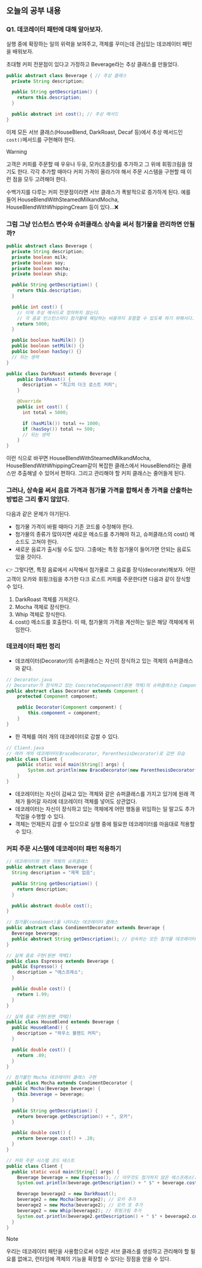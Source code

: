 ## 오늘의 공부 내용

### Q1. 데코레이터 패턴에 대해 알아보자.

실행 중에 확장하는 일의 위력을 보여주고, 객체를 꾸미는데 관심있는 데코레이터 패턴을 배워보자.

초대형 커피 전문점이 있다고 가정하고 Beverage라는 추상 클래스를 만들었다.

```java
public abstract class Beverage { // 추상 클래스
  private String description;

  public String getDescription() {
    return this.description;
  }

  public abstract int cost(); // 추상 메서드
}
```

이제 모든 서브 클래스(HouseBlend, DarkRoast, Decaf 등)에서 추상 메서드인 `cost()`메서드를 구현해야 한다.

> [!WARNING]
> 고객은 커피를 주문할 때 우유나 두유, 모카(초콜릿)를 추가하고 그 위에 휘핑크림을 얹기도 한다. 각각 추가할 때마다 커피 가격이 올라가야 해서 주문 시스템을 구현할 때 이런 점을 모두 고려해야 한다.

수백가지를 다루는 커피 전문점이라면 서브 클래스가 폭발적으로 증가하게 된다. 예를 들어 HouseBlendWithSteamedMilkandMocha, HouseBlendWithWhippingCream 등이 있다...❌

### 그럼 그냥 인스턴스 변수와 슈퍼클래스 상속을 써서 첨가물을 관리하면 안될까?

```java
public abstract class Beverage {
  private String description;
  private boolean milk;
  private boolean soy;
  private boolean mocha;
  private boolean ship;

  public String getDescription() {
    return this.description;
  }

  public int cost() {
    // 이제 추상 메서드로 정의하지 않는다.
    // 각 음료 인스턴스마다 첨가물에 해당하는 비용까지 포함할 수 있도록 하기 위해서다.
    return 5000;
  }

  public boolean hasMilk() {}
  public boolean setMilk() {}
  public boolean hasSoy() {}
  // 뒤는 생략
}

public class DarkRoast extends Beverage {
    public DarkRoast() {
      description = "최고의 다크 로스트 커피";
    }

    @Override
    public int cost() {
      int total = 5000;

      if (hasMilk()) total += 1000;
      if (hasSoy()) total += 500;
      // 뒤는 생략
    }
}
```

이런 식으로 바꾸면 HouseBlendWithSteamedMilkandMocha, HouseBlendWithWhippingCream같이 복잡한 클래스에서 HouseBlend라는 클래스만 추출해낼 수 있어서 편하다. 그리고 관리해야 할 커피 클래스는 줄어들게 된다.

### 그러나, 상속을 써서 음료 가격과 첨가물 가격을 합해서 총 가격을 산출하는 방법은 그리 좋지 않았다.

다음과 같은 문제가 야기된다.

- 첨가물 가격이 바뀔 때마다 기존 코드를 수정해야 한다.
- 첨가물의 종류가 많아지면 새로운 메소드를 추가해야 하고, 슈퍼클래스의 cost() 메소드도 고쳐야 한다.
- 새로운 음료가 출시될 수도 있다. 그중에는 특정 첨가물이 들어가면 안되는 음료도 있을 것이다.

👉 그렇다면, 특정 음료에서 시작해서 첨가물로 그 음료를 장식(decorate)해보자. 어떤 고객이 모카와 휘핑크림을 추가한 다크 로스트 커피를 주문한다면 다음과 같이 장식할 수 있다.

1. DarkRoast 객체를 가져온다.
2. Mocha 객체로 장식한다.
3. Whip 객체로 장식한다.
4. cost() 메소드를 호출한다. 이 때, 첨가물의 가격을 계산하는 일은 해당 객체에게 위임한다.

### 데코레이터 패턴 정리

- 데코레이터(Decorator)의 슈퍼클래스는 자신이 장식하고 있는 객체의 슈퍼클래스와 같다.

```java
// Decorator.java
// Decorator가 장식하고 있는 ConcreteComponent(원본 객체)의 슈퍼클래스는 Component이다.
public abstract class Decorator extends Component {
	protected Component component;

	public Decorator(Component component) {
		this.component = component;
	}
}
```

- 한 객체를 여러 개의 데코레이터로 감쌀 수 있다.

```java
// Client.java
// 여러 개의 데코레이터(BraceDecorator, ParenthesisDecorator)로 감싼 모습
public class Client {
	public static void main(String[] args) {
		System.out.println(new BraceDecorator(new ParenthesisDecorator(new ConcreteComponent("Hello World!"))).operation());
	}
}
```

- 데코레이터는 자신이 감싸고 있는 객체와 같은 슈퍼클래스를 가지고 있기에 원래 객체가 들어갈 자리에 데코레이터 객체를 넣어도 상관없다.
- 데코레이터는 자신이 장식하고 있는 객체에게 어떤 행동을 위임하는 일 말고도 추가 작업을 수행할 수 있다.
- 객체는 언제든지 감쌀 수 있으므로 실행 중에 필요한 데코레이터를 마음대로 적용할 수 있다.

### 커피 주문 시스템에 데코레이터 패턴 적용하기

```java
// 데코레이터와 원본 객체의 슈퍼클래스
public abstract class Beverage {
  String description = "제목 없음";

  public String getDescription() {
    return description;
  }

  public abstract double cost();
}

// 첨가물(condiment)을 나타내는 데코레이터 클래스
public abstract class CondimentDecorator extends Beverage {
  Beverage beverage;
  public abstract String getDescription(); // 상속하는 모든 첨가물 데코레이터에 getDescription() 메서드 구현을 강제할 계획
}

// 실제 음료 구현(원본 객체1)
public class Espresso extends Beverage {
  public Espresso() {
    description = "에스프레소";
  }

  public double cost() {
    return 1.99;
  }
}

// 실제 음료 구현(원본 객체2)
public class HouseBlend extends Beverage {
  public HouseBlend() {
    description = "하우스 블렌드 커피";
  }

  public double cost() {
    return .89;
  }
}

// 첨가물인 Mocha 데코레이터 클래스 구현
public class Mocha extends CondimentDecorator {
  public Mocha(Beverage beverage) {
    this.beverage = beverage;
  }

  public String getDescription() {
    return beverage.getDescription() + ", 모카";
  }

  public double cost() {
    return beverage.cost() + .20;
  }
}

// 커피 주문 시스템 코드 테스트
public class Client {
  public static void main(String[] args) {
    Beverage beverage = new Espresso(); // 아무것도 첨가하지 않은 에스프레소(원본 객체, ConcreteComponent)
    System.out.println(beverage.getDescription() + " $" + beverage.cost());

    Beverage beverage2 = new DarkRoast();
    beverage2 = new Mocha(beverage2); // 모카 추가
    beverage2 = new Mocha(beverage2); // 모카 또 추가
    beverage2 = new Whip(beverage2); // 휘핑크림 추가
    System.out.println(beverage2.getDescription() + " $" + beverage2.cost());
  }
}
```

> [!NOTE]
> 우리는 데코레이터 패턴을 사용함으로써 수많은 서브 클래스를 생성하고 관리해야 할 필요를 없애고, 런타임에 객체의 기능을 확장할 수 있다는 장점을 얻을 수 있다.
